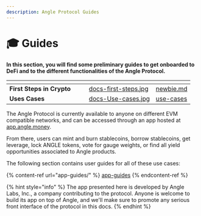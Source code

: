 ```yaml
---
description: Angle Protocol Guides
---
```


# 🎓 Guides

**In this section, you will find some preliminary guides to get onboarded to DeFi and to the different functionalities of the Angle Protocol.**

<table data-view="cards"><thead><tr><th></th><th></th><th></th><th data-hidden data-card-cover data-type="files"></th><th data-hidden data-card-target data-type="content-ref"></th></tr></thead><tbody><tr><td><strong>First Steps in Crypto</strong></td><td></td><td></td><td><a href="../.gitbook/assets/docs-first-steps.jpg">docs-first-steps.jpg</a></td><td><a href="newbie.md">newbie.md</a></td></tr><tr><td><strong>Uses Cases</strong></td><td></td><td></td><td><a href="../.gitbook/assets/docs-Use-cases.jpg">docs-Use-cases.jpg</a></td><td><a href="use-cases/">use-cases</a></td></tr></tbody></table>

The Angle Protocol is currently available to anyone on different EVM compatible networks, and can be accessed through an app hosted at [app.angle.money](https://app.angle.money/).

From there, users can mint and burn stablecoins, borrow stablecoins, get leverage, lock ANGLE tokens, vote for gauge weights, or find all yield opportunities associated to Angle products.

The following section contains user guides for all of these use cases:

{% content-ref url="app-guides/" %}
[app-guides](app-guides/)
{% endcontent-ref %}

{% hint style="info" %}
The app presented here is developed by Angle Labs, Inc., a company contributing to the protocol. Anyone is welcome to build its app on top of Angle, and we'll make sure to promote any serious front interface of the protocol in this docs.
{% endhint %}
